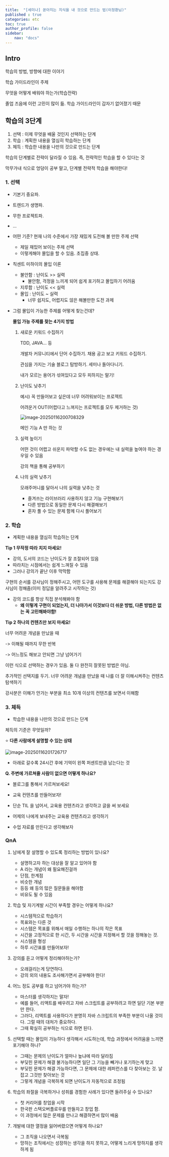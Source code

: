 ```yaml
---
title:  "[세미나] 쏟아지는 지식을 내 것으로 만드는 법(이정환님)"
published : true
categories: etc
toc: true
author_profile: false
sidebar:
    nav: "docs"
---
```


## Intro

학습의 방법, 방향에 대한 이야기

학습 가이드라인이 주제

무엇을 어떻게 배워야 하는가(학습전략)

졸업 즈음에 이런 고민이 많이 듦. 학습 가이드라인이 갑자기 없어졌기 때문

## 학습의 3단계

1. 선택 : 이제 무엇을 배울 것인지 선택하는 단계
2. 학습 : 계획한 내용을 열심히 학습하는 단계
3. 체득 : 학습한 내용을 나만의 것으로 만드는 단계

학습의 단계별로 전략이 달라질 수 있음. 즉, 전략적인 학습을 할 수 있다는 것

막무가내 식으로 엉덩이 공부 말고, 단계별 전략적 학습을 해야한다!

### 1. 선택

- 기본기 중요파.

- 트렌드가 생명파.

- 무한 프로젝트파.

- ...

- 어떤 기준? 현재 나의 수준에서 가장 재밌게 도전해 볼 만한 주제 선택

  - 제일 재밌어 보이는 주제 선택
  - 이렇게해야 몰입을 할 수 있음. 초집중 상태.

- 칙센트 미하이의 몰입 이론

  - 불안함 : 난이도 >> 실력
    - 불안함, 걱정을 느끼게 되어 쉽게 포기하고 몰입하기 어려움
  - 지루함 : 난이도 << 실력
  - 몰입 : 난이도 ~ 실력
    - 너무 쉽지도, 어렵지도 않은 해볼만한 도전 과제

- 그럼 몰입이 가능한 주제를 어떻게 찾는건데?

  **몰입 가능 주제를 찾는 4가지 방법**

  1. 새로운 키워드 수집하기

     TDD, JAVA... 등

     개발자 커뮤니티에서 단어 수집하기. 채용 공고 보고 키워드 수집하기.

     관심을 가지는 기술 블로그 탐방하기. 세미나 돌아다니기.

     내가 모르는 용어가 섞여있다고 모두 피하지는 말기!

  2. 난이도 낮추기

     예시) 꼭 만들어보고 싶은데 너무 어려워보이는 프로젝트

     어려운거 OUT(어렵다고 느껴지는 프로젝트를 모두 제거하는 것)

     ![image-20250116200708329]({{site.url}}/assets/images/2025-01-16-etc(6)/image-20250116200708329.png)

     메인 기능 A 만 하는 것

  3. 실력 높이기

     어떤 것이 어렵고 쉬운지 파악할 수도 없는 경우에는 내 실력을 높여야 하는 경우일 수 있음

     강의 책을 통해 공부하기

  4. 나의 실력 낮추기

     모래주머니를 달아서 나의 실력을 낮추는 것

     - 즐겨쓰는 라이브러리 사용하지 않고 기능 구현해보기
     - 다른 방법으로 동일한 문제 다시 해결해보기
     - 혼자 풀 수 있는 문제 함께 다시 풀어보기

### 2. 학습

- 계획한 내용을 열심히 학습하는 단계

**Tip 1 무작정 따라 치지 마세요!**

- 강의, 도서의 코드는 난이도가 잘 조절되어 있음
- 따라치는 시점에서는 쉽게 느껴질 수 있음
- 그러나 강의가 끝난 이후 막막함

구현의 순서를 강사님이 정해주시고, 어떤 도구를 사용해 문제를 해결해야 되는지도 강사님이 정해줌(이미 정답을 알려주고 시작하는 것)

- 강의 코드를 항상 직접 분석해봐야 함
  - **왜 이렇게 구현이 되었는지, 더 나아가서 이것보다 더 쉬운 방법, 다른 방법은 없는 꼭 고민해봐야함!**

**Tip 2 하나의 컨텐츠만 보지 마세요!**

너무 어려운 개념을 만났을 때

-> 이해될 때까지 무한 반복

-> 어느정도 해보고 안되면 그냥 넘어가기



이런 식으로 선택하는 경우가 있음. 둘 다 완전히 잘못된 방법은 아님.

추가적인 선택지를 두기. 너무 어려운 개념을 만났을 때 나를 더 잘 이해시켜주는 컨텐츠 탐색하기

강사분은 이해가 안가는 부분을 최소 10개 이상의 컨텐츠를 보면서 이해함

### 3. 체득

- 학습한 내용을 나만의 것으로 만드는 단계

체득의 기준은 무엇일까?

:star: **다른 사람에게 설명할 수 있는 상태**

![image-20250116201726717]({{site.url}}/assets/images/2025-01-16-etc(6)/image-20250116201726717.png)

- 아래로 갈수록 24시간 후에 기억이 왼쪽 퍼센트만큼 남는다는 것

**Q. 주변에 가르쳐줄 사람이 없으면 어떻게 하나요?**

- 블로그를 통해서 가르쳐보세요!
- 교육 컨텐츠를 만들어보자!

- 단순 TIL 을 넘어서, 교육용 컨텐츠라고 생각하고 글을 써 보세요
- 어제의 나에게 보내주는 교육용 컨텐츠라고 생각하기
- 수업 자료를 만든다고 생각해보자

### QnA

1. 남에게 잘 설명할 수 있도록 정리하는 방법이 있나요?
   - 설명하고자 하는 대상을 잘 알고 있어야 함
   - A 라는 개념이 왜 필요해진걸까
   - 단점, 한계점
   - 비슷한 개념
   - 등등 왜 등의 많은 질문들을 해야함
   - 비유도 될 수 있음
2. 학습 및 자기계발 시간이 부족할 경우는 어떻게 하나요?
   - 시스템적으로 학습하기
   - 목표와는 다른 것
   - 시스템은 목표를 위해서 매일 수행하는 하나의 작은 목표
   - 시간을 고정적으로 한 시간, 두 시간을 시간을 지정해서 할 것을 정해놓는 것.
   - 시스템을 형성
   - 하루 시간표를 만들어보자!
3. 강의를 듣고 어떻게 정리해야하는가?
   - 오래걸리는게 당연하다.
   - 강의 외의 내용도 조사해가면서 공부해야 한다!
4. 어느 정도 공부를 하고 넘어가야 하는가?
   - 마스터를 생각하지는 말자!
   - 예를 들어, 리액트를 배우려고 자바 스크립트를 공부하려고 하면 일단 기본 부분만 한다.
   - 그러다, 리액트를 사용하다가 분명히 자바 스크립트의 부족한 부분이 나올 것이다. 그럴 때의 대처가 중요하다.
   - 그때 확실히 공부하는 식으로 하면 된다.

5. 선택할 때는 몰입이 가능하다 생각해서 시도하는데, 학습 과정에서 어려움을 느끼면 포기해야 하나?
   - 그때는 문제의 난이도가 얼마나 높냐에 따라 달라짐
   - 부딪힌 문제가 해결 불가능하다면 일단 그 기능을 빼거나 포기하는게 맞고
   - 부딪힌 문제가 해결 가능하다면, 그 문제에 대한 레퍼런스를 다 찾아보는 것. 날 잡고 그것만 찾아보는 것
   - 그렇게 개념을 극복하게 되면 난이도가 자동적으로 조정됨
6. 학습의 좌절을 극복하거나 성취를 경험한 사례가 있다면 들려주실 수 있나요?
   - 첫 커리어를 창업을 시작
   - 한국판 스택오버플로우를 만들자고 창업 함.
   - 이 과정에서 많은 문제를 만나고 해결하면서 많이 배움
7. 개발에 대한 열정을 잃어버렸으면 어떻게 하나요?
   - 그 조직을 나오면서 극복됨
   - 망하는 조직에서는 성장하는 생각을 하지 못하고, 어떻게 느리게 망하지를 생각하게 됨
